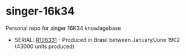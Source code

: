# singer-16k34
Personal repo for singer 16K34 knowlagebase

- SERIAL: [R106331](https://ismacs.net/singer_sewing_machine_company/serial-numbers/singer-r-series-serial-numbers.html) - Produced in Brasil between January/June	1902 (43000 units produced)
